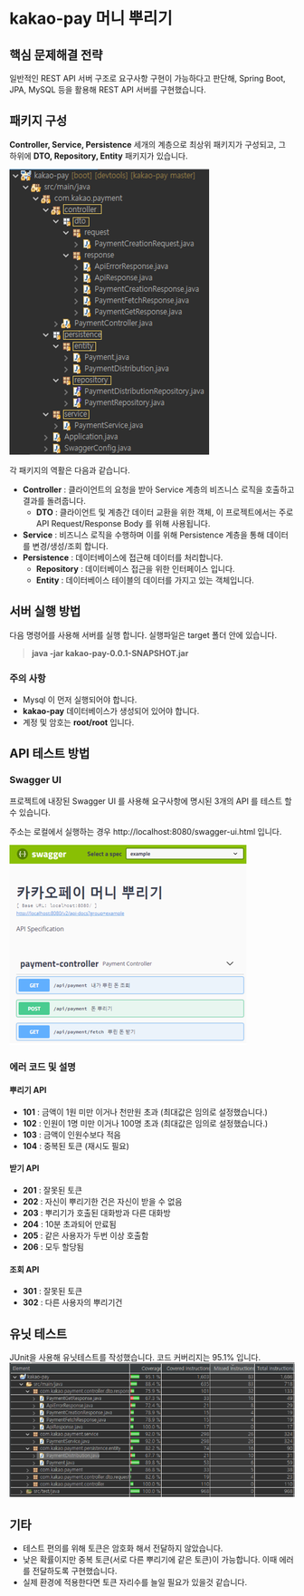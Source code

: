 # kakao-pay 머니 뿌리기


## 핵심 문제해결 전략
일반적인 REST API 서버 구조로 요구사항 구현이 가능하다고 판단해, Spring Boot, JPA, MySQL 등을 활용해 REST API 서버를 구현했습니다.

## 패키지 구성
**Controller, Service, Persistence** 세개의 계층으로 최상위 패키지가 구성되고, 그 하위에 **DTO, Repository, Entity** 패키지가 있습니다.

![Alt text](https://raw.githubusercontent.com/yoseong/kakao-pay/master/img/pakage-hierarchy.PNG)

각 패키지의 역활은 다음과 같습니다. 
* **Controller** : 클라이언트의 요청을 받아 Service 계층의 비즈니스 로직을 호출하고 결과를 돌려줍니다.
  * **DTO** : 클라이언트 및 계층간 데이터 교환을 위한 객체, 이 프로젝트에서는 주로 API Request/Response Body 를 위해 사용됩니다.
* **Service** : 비즈니스 로직을 수행하며 이를 위해 Persistence 계층을 통해 데이터를 변경/생성/조회 합니다.
* **Persistence** : 데이터베이스에 접근해 데이터를 처리합니다. 
  * **Repository** : 데이터베이스 접근을 위한 인터페이스 입니다.
  * **Entity** : 데이터베이스 테이블의 데이터를 가지고 있는 객체입니다. 

## 서버 실행 방법
다음 명령어를 사용해 서버를 실행 합니다. 실행파일은 target 폴더 안에 있습니다.
> **java -jar kakao-pay-0.0.1-SNAPSHOT.jar**

### 주의 사항
* Mysql 이 먼저 실행되어야 합니다.
* **kakao-pay** 데이터베이스가 생성되어 있어야 합니다. 
* 계정 및 암호는 **root/root** 입니다.


## API 테스트 방법

### Swagger UI
프로젝트에 내장된 Swagger UI 를 사용해 요구사항에 명시된 3개의 API 를 테스트 할 수 있습니다.

주소는 로컬에서 실행하는 경우 http://localhost:8080/swagger-ui.html 입니다.

![Alt text](https://raw.githubusercontent.com/yoseong/kakao-pay/master/img/swagger-ui.PNG)

### 에러 코드 및 설명
#### 뿌리기 API
* **101** : 금액이 1원 미만 이거나 천만원 초과 (최대값은 임의로 설정했습니다.)
* **102** : 인원이 1명 미만 이거나 100명 초과 (최대값은 임의로 설정했습니다.)
* **103** : 금액이 인원수보다 적음
* **104** : 중복된 토큰 (재시도 필요)
#### 받기 API
* **201** : 잘못된 토큰
* **202** : 자신이 뿌리기한 건은 자신이 받을 수 없음
* **203** : 뿌리기가 호출된 대화방과 다른 대화방
* **204** : 10분 초과되어 만료됨
* **205** : 같은 사용자가 두번 이상 호출함
* **206** : 모두 할당됨
#### 조회 API
* **301** : 잘못된 토큰 
* **302** : 다른 사용자의 뿌리기건 
## 유닛 테스트 
JUnit을 사용해 유닛테스트를 작성했습니다. 코드 커버리지는 95.1% 입니다.
![Alt text](https://raw.githubusercontent.com/yoseong/kakao-pay/master/img/code-coverage.PNG)


## 기타
* 테스트 편의를 위해 토큰은 암호화 해서 전달하지 않았습니다.
* 낮은 확률이지만 중복 토큰(서로 다른 뿌리기에 같은 토큰)이 가능합니다. 이때 에러를 전달하도록 구현했습니다. 
* 실제 환경에 적용한다면 토큰 자리수를 늘일 필요가 있을것 같습니다. 

